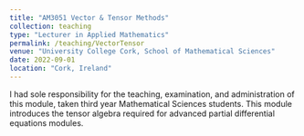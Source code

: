 ```yaml
---
title: "AM3051 Vector & Tensor Methods"
collection: teaching
type: "Lecturer in Applied Mathematics"
permalink: /teaching/VectorTensor
venue: "University College Cork, School of Mathematical Sciences"
date: 2022-09-01
location: "Cork, Ireland"
---
```


I had sole responsibility for the teaching, examination, and administration of this module, taken third year Mathematical Sciences students.
This module introduces the tensor algebra required for advanced partial differential equations modules.
